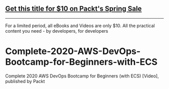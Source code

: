 ## [Get this title for $10 on Packt's Spring Sale](https://www.packt.com/V16862?utm_source=github&utm_medium=packt-github-repo&utm_campaign=spring_10_dollar_2022)
-----
For a limited period, all eBooks and Videos are only $10. All the practical content you need \- by developers, for developers

# Complete-2020-AWS-DevOps-Bootcamp-for-Beginners-with-ECS
Complete 2020 AWS DevOps Bootcamp for Beginners (with ECS) [Video], published by Packt
